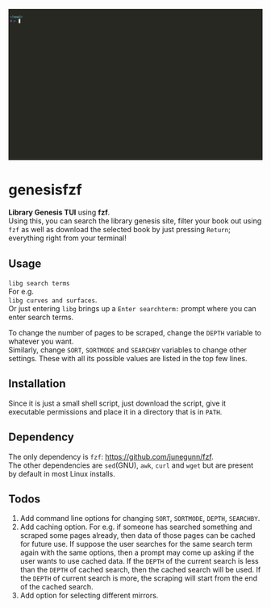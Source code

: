 ![](libg.gif)
# genesisfzf
**Library Genesis TUI** using **fzf**.  
Using this, you can search the library genesis site, filter your book out using `fzf` as well as download the selected book by just pressing `Return`; everything right from your terminal!

## Usage
`libg search terms`  
For e.g.  
`libg curves and surfaces`.   
Or just entering `libg` brings up a `Enter searchterm:` prompt where you can enter search terms.
 
To change the number of pages to be scraped, change the `DEPTH` variable to whatever you want.  
Similarly, change `SORT`, `SORTMODE` and `SEARCHBY` variables to change other settings. These with all its possible values are listed in the top few lines.  

## Installation
Since it is just a small shell script, just download the script, give it executable permissions and place it in a directory that is in `PATH`.
 
## Dependency
The only dependency is `fzf`: https://github.com/junegunn/fzf.   
The other dependencies are `sed`(GNU), `awk`, `curl` and `wget` but are present by default in most Linux installs. 

## Todos
1. Add command line options for changing `SORT`, `SORTMODE`, `DEPTH`, `SEARCHBY`.
2. Add caching option. For e.g. if someone has searched something and scraped some pages already, then data of those pages can be cached for future use. If suppose the user searches for the same search term again with the same options, then a prompt may come up asking if the user wants to use cached data. If the `DEPTH` of the current search is less than the `DEPTH` of cached search, then the cached search will be used. If the `DEPTH` of current search is more, the scraping will start from the end of the cached search.
3. Add option for selecting different mirrors.
